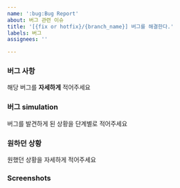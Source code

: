 ```yaml
---
name: ':bug:Bug Report'
about: 버그 관련 이슈
title: '[{fix or hotfix}/{branch_name}] 버그를 해결한다.'
labels: 버그
assignees: ''

---
```

### 버그 사항
해당 버그를 **자세하게** 적어주세요
 

### 버그 simulation
버그를 발견하게 된 상황을 단계별로 적어주세요
 

### 원하던 상황
원했던 상황을 자세하게 적어주세요
 

### **Screenshots**

